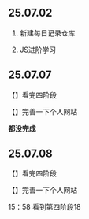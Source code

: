 ## 25.07.02

1. 新建每日记录仓库

2. JS进阶学习

## 25.07.07

【】看完四阶段

【】完善一下个人网站

**都没完成**

## 25.07.08

【】看完四阶段

【】完善一下个人网站

15：58 看到第四阶段18
